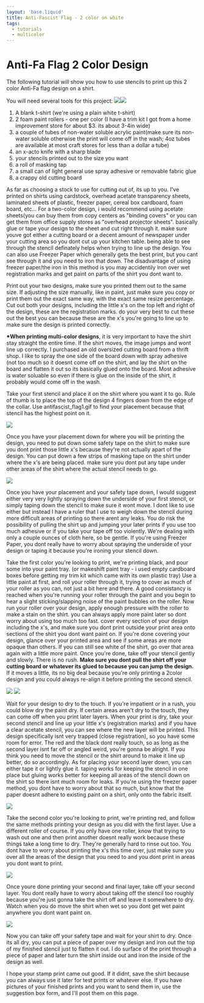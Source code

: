 ```yaml
---
layout: 'base.liquid'
title: Anti-Fascist Flag - 2 color on white
tags:
  - tutorials
  - multicolor
---
```


# Anti-Fa Flag 2 Color Design

The following tutorial will show you how to use stencils to print up this 2 color Anti-Fa flag design on a shirt.

You will need several tools for this project:
![](/assets/img/tutorials/antifa-flag-blankt.jpg)![](/assets/img/tutorials/antifa-flag-tools.jpg)

1. A blank t-shirt (we're using a plain white t-shirt)
2. 2 foam paint rollers - one per color (I have a trim kit I got from a home improvement store for about $3. its about 3-4in wide)
3. a couple of tubes of non-water soluble acrylic paint(make sure its non-water soluble otherwise the print will come off in the wash; 4oz tubes are available at most craft stores for less than a dollar a tube)
4. an x-acto knife with a sharp blade
5. your stencils printed out to the size you want
6. a roll of masking tap
7. a small can of light general use spray adhesive or removable fabric glue
8. a crappy old cutting board

As far as choosing a stock to use for cutting out of, its up to you. I've printed on shirts using cardstock, overhead acetate transparency sheets, laminated sheets of plastic, freezer paper, cereal box cardboard, foam board, etc... For a two-color design, i would recommend using acetate sheets(you can buy them from copy centers as "binding covers" or you can get them from office supply stores as "overhead projector sheets". basically glue or tape your design to the sheet and cut right through it. make sure youve got either a cutting board or a decent amount of newspaper under your cutting area so you dont cut up your kitchen table. being able to see through the stencil definately helps when trying to line up the design. You can also use Freezer Paper which generally gets the best print, but you cant see through it and you need to iron that down. The disadvantage of using freezer paper/the iron in this method is you may accidentily iron over wet registration marks and get paint on parts of the shirt you dont want to.

Print out your two designs, make sure you printed them out to the same size. If adjusting the size manually, like in paint, just make sure you copy or print them out the exact same way, with the exact same resize percentage. Cut out both your designs, including the little x's on the top left and right of the design, these are the registration marks. do your very best to cut these out the best you can because these are the x's you're going to line up to make sure the design is printed correctly.

**\*When printing multi-color designs**, it is very important to have the shirt stay straight the entire time. If the shirt moves, the image jumps and wont line up correctly. I purchased an old oversized cutting board from a thrift shop. I like to spray the one side of the board down with spray adhesive (not too much so it doesnt come off on the shirt, and lay the shirt on the board and flatten it out so its basically glued onto the board. Most adhesive is water soluable so even if there is glue on the inside of the shirt, it probably would come off in the wash.

Take your first stencil and place it on the shirt where you want it to go. Rule of thumb is to place the top of the design 4 fingers down from the edge of the collar. Use antifascist_flag1.gif to find your placement because that stencil has the highest point on it.

![](/assets/img/tutorials/antifa-flag-1.jpg)

Once you have your placement down for where you will be printing the design, you need to put down some safety tape on the shirt to make sure you dont print those little x's because they're not actually apart of the design. You can put down a few strips of masking tape on the shirt under where the x's are being placed. make sure you dont put any tape under other areas of the shirt where the actual stencil needs to go.

![](/assets/img/tutorials/antifa-flag-2.jpg)

Once you have your placement and your safety tape down, I would suggest either very very lightly spraying down the underside of your first stencil, or simply taping down the stencil to make sure it wont move. I dont like to use either but instead I have a ruler that I use to weigh down the stencil during more difficult areas of printing so there arent any leaks. You do risk the possibility of pulling the shirt up and jumping your later prints if you use too much adhesive or if you take your tape off too violently. We're dealing with only a couple ounces of cloth here, so be gentle. If you're using Freezer Paper, you dont really have to worry about spraying the underside of your design or taping it because you're ironing your stencil down.

Take the first color you're looking to print, we're printing black, and pour some into your paint tray. (or makeshift paint tray - i used empty cardboard boxes before getting my trim kit which came with its own plastic tray) Use a little paint at first, and roll your roller through it, trying to cover as much of your roller as you can, not just a bit here and there. A good consistancy is reached when you're running your roller through the paint and you begin to hear a slight sticking/slapping noise of the paint bubbles on the roller. Now run your roller over your design, apply enough pressure with the roller to make a stain on the shirt. you can always apply more paint later so dont worry about using too much too fast. cover every section of your design including the x's, and make sure you dont print outside your print area onto sections of the shirt you dont want paint on. If you're done covering your design, glance over your printed area and see if some areas are more opaque than others. If you can still see white of the shirt, go over that area again with a little more paint. Once you're done, take off your stencil gently and slowly. There is no rush. **Make sure you dont pull the shirt off your cutting board or whatever its glued to because you can jump the design.** If it moves a little, its no big deal because you're only printing a 2color design and you could always re-align it before printing the second stencil.

![](/assets/img/tutorials/antifa-flag-3.jpg) ![](/assets/img/tutorials/antifa-flag-4.jpg)

Wait for your design to dry to the touch. If you're impatient or in a rush, you could blow dry the paint dry. If certain areas aren't dry to the touch, they can come off when you print later layers. When your print is dry, take your second stencil and line up your little x's (registration marks) and if you have a clear acetate stencil, you can see where the new layer will be printed. This design specifically isnt very trapped (close registration), so you have some room for error. The red and the black dont really touch, so as long as the second layer isnt far off or angled weird, you're gonna be alright. If you think you need to move the stencil or the shirt around to make it line up better, do so accordingly. As for placing your second layer down, you can either tape it or lightly glue it. taping works for keeping the stencil in one place but gluing works better for keeping all areas of the stencil down on the shirt so there isnt much room for leaks. If you're using the freezer paper method, you dont have to worry about that so much, but know that the paper doesnt adhere to existing paint on a shirt, only onto the fabric itself.

![](/assets/img/tutorials/antifa-flag-5.jpg)

Take the second color you're looking to print, we're printing red, and follow the same methods printing your design as you did with the first layer. Use a different roller of course. If you only have one roller, know that trying to wash out one and then print another doesnt really work because these things take a long time to dry. They're generally hard to rinse out too. You dont have to worry about printing the x's this time over, just make sure you over all the areas of the design that you need to and you dont print in areas you dont want to print.

![](/assets/img/tutorials/antifa-flag-6.jpg)

Once youre done printing your second and final layer, take off your second layer. You dont really have to worry about taking off the stencil too roughly because you're just gonna take the shirt off and leave it somewhere to dry. Watch when you do move the shirt when wet so you dont get wet paint anywhere you dont want paint on.

![](/assets/img/tutorials/antifa-flag-7.jpg)

Now you can take off your safety tape and wait for your shirt to dry. Once its all dry, you can put a piece of paper over my design and iron out the top of my finished stencil just to flatten it out. I do surface of the print through a piece of paper and later turn the shirt inside out and iron the inside of the design as well.

I hope your stamp print came out good. If it didnt, save the shirt because you can always use it later for test prints or whatever else. If you have pictures of your finished prints and you want to send them in, use the suggestion box form, and I'll post them on this page.

